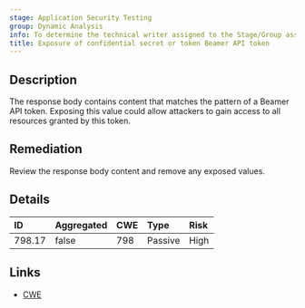 ```yaml
---
stage: Application Security Testing
group: Dynamic Analysis
info: To determine the technical writer assigned to the Stage/Group associated with this page, see https://handbook.gitlab.com/handbook/product/ux/technical-writing/#assignments
title: Exposure of confidential secret or token Beamer API token
---
```


## Description

The response body contains content that matches the pattern of a Beamer API token.
Exposing this value could allow attackers to gain access to all resources granted by this token.

## Remediation

Review the response body content and remove any exposed values.

## Details

| ID | Aggregated | CWE | Type | Risk |
|:---|:-----------|:----|:-----|:-----|
| 798.17 | false | 798 | Passive | High |

## Links

- [CWE](https://cwe.mitre.org/data/definitions/798.html)
